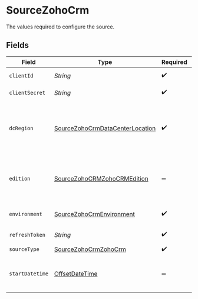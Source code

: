 # SourceZohoCrm

The values required to configure the source.


## Fields

| Field                                                                                                                                                    | Type                                                                                                                                                     | Required                                                                                                                                                 | Description                                                                                                                                              | Example                                                                                                                                                  |
| -------------------------------------------------------------------------------------------------------------------------------------------------------- | -------------------------------------------------------------------------------------------------------------------------------------------------------- | -------------------------------------------------------------------------------------------------------------------------------------------------------- | -------------------------------------------------------------------------------------------------------------------------------------------------------- | -------------------------------------------------------------------------------------------------------------------------------------------------------- |
| `clientId`                                                                                                                                               | *String*                                                                                                                                                 | :heavy_check_mark:                                                                                                                                       | OAuth2.0 Client ID                                                                                                                                       |                                                                                                                                                          |
| `clientSecret`                                                                                                                                           | *String*                                                                                                                                                 | :heavy_check_mark:                                                                                                                                       | OAuth2.0 Client Secret                                                                                                                                   |                                                                                                                                                          |
| `dcRegion`                                                                                                                                               | [SourceZohoCrmDataCenterLocation](../../models/shared/SourceZohoCrmDataCenterLocation.md)                                                                | :heavy_check_mark:                                                                                                                                       | Please choose the region of your Data Center location. More info by this <a href="https://www.zoho.com/crm/developer/docs/api/v2/multi-dc.html">Link</a> |                                                                                                                                                          |
| `edition`                                                                                                                                                | [SourceZohoCRMZohoCRMEdition](../../models/shared/SourceZohoCRMZohoCRMEdition.md)                                                                        | :heavy_minus_sign:                                                                                                                                       | Choose your Edition of Zoho CRM to determine API Concurrency Limits                                                                                      |                                                                                                                                                          |
| `environment`                                                                                                                                            | [SourceZohoCrmEnvironment](../../models/shared/SourceZohoCrmEnvironment.md)                                                                              | :heavy_check_mark:                                                                                                                                       | Please choose the environment                                                                                                                            |                                                                                                                                                          |
| `refreshToken`                                                                                                                                           | *String*                                                                                                                                                 | :heavy_check_mark:                                                                                                                                       | OAuth2.0 Refresh Token                                                                                                                                   |                                                                                                                                                          |
| `sourceType`                                                                                                                                             | [SourceZohoCrmZohoCrm](../../models/shared/SourceZohoCrmZohoCrm.md)                                                                                      | :heavy_check_mark:                                                                                                                                       | N/A                                                                                                                                                      |                                                                                                                                                          |
| `startDatetime`                                                                                                                                          | [OffsetDateTime](https://docs.oracle.com/javase/8/docs/api/java/time/OffsetDateTime.html)                                                                | :heavy_minus_sign:                                                                                                                                       | ISO 8601, for instance: `YYYY-MM-DD`, `YYYY-MM-DD HH:MM:SS+HH:MM`                                                                                        | 2000-01-01                                                                                                                                               |